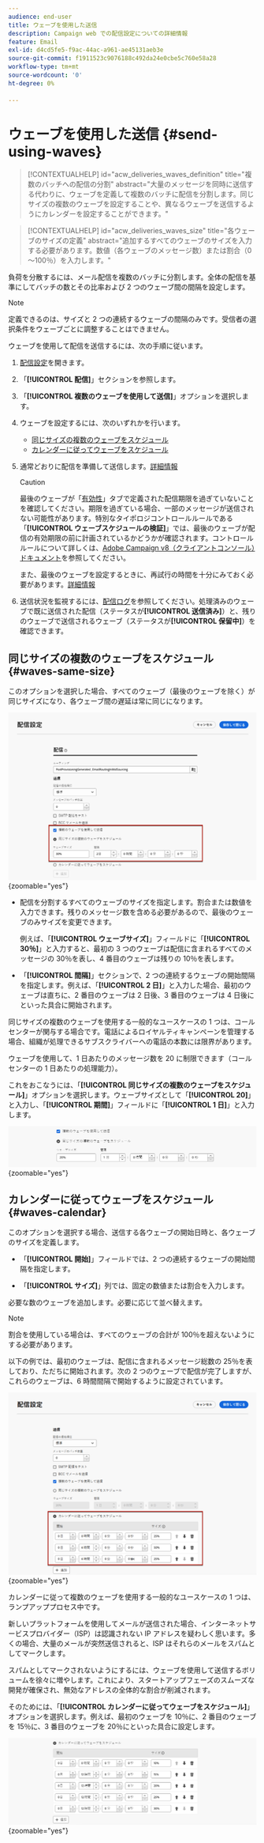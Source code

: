 ```yaml
---
audience: end-user
title: ウェーブを使用した送信
description: Campaign web での配信設定についての詳細情報
feature: Email
exl-id: d4cd5fe5-f9ac-44ac-a961-ae45131aeb3e
source-git-commit: f1911523c9076188c492da24e0cbe5c760e58a28
workflow-type: tm+mt
source-wordcount: '0'
ht-degree: 0%

---
```


# ウェーブを使用した送信 {#send-using-waves}

>[!CONTEXTUALHELP]
>id="acw_deliveries_waves_definition"
>title="複数のバッチへの配信の分割"
>abstract="大量のメッセージを同時に送信する代わりに、ウェーブを定義して複数のバッチに配信を分割します。同じサイズの複数のウェーブを設定することや、異なるウェーブを送信するようにカレンダーを設定することができます。"

>[!CONTEXTUALHELP]
>id="acw_deliveries_waves_size"
>title="各ウェーブのサイズの定義"
>abstract="追加するすべてのウェーブのサイズを入力する必要があります。数値（各ウェーブのメッセージ数）または割合（0～100％）を入力します。"

負荷を分散するには、メール配信を複数のバッチに分割します。全体の配信を基準にしてバッチの数とその比率および 2 つのウェーブ間の間隔を設定します。

>[!NOTE]
>
>定義できるのは、サイズと 2 つの連続するウェーブの間隔のみです。受信者の選択条件をウェーブごとに調整することはできません。

ウェーブを使用して配信を送信するには、次の手順に従います。

1. [配信設定](delivery-settings.md#retries)を開きます。

1. 「**[!UICONTROL 配信]**」セクションを参照します。

1. 「**[!UICONTROL 複数のウェーブを使用して送信]**」オプションを選択します。

1. ウェーブを設定するには、次のいずれかを行います。

   * [同じサイズの複数のウェーブをスケジュール](#waves-same-size)
   * [カレンダーに従ってウェーブをスケジュール](#waves-calendar)

1. 通常どおりに配信を準備して送信します。[詳細情報](../msg/gs-deliveries.md)

   >[!CAUTION]
   >
   >最後のウェーブが「[有効性](delivery-settings.md#validity)」タブで定義された配信期限を過ぎていないことを確認してください。期限を過ぎている場合、一部のメッセージが送信されない可能性があります。特別なタイポロジコントロールルールである「**[!UICONTROL ウェーブスケジュールの検証]**」では、最後のウェーブが配信の有効期限の前に計画されているかどうかが確認されます。コントロールルールについて詳しくは、[Adobe Campaign v8（クライアントコンソール）ドキュメント](https://experienceleague.adobe.com/docs/campaign/automation/campaign-optimization/control-rules.html?lang=ja)を参照してください。
   >
   >また、最後のウェーブを設定するときに、再試行の時間を十分にみておく必要があります。[詳細情報](delivery-settings.md#retries)

1. 送信状況を監視するには、[配信ログ](../monitor/delivery-logs.md)を参照してください。処理済みのウェーブで既に送信された配信（ステータスが&#x200B;**[!UICONTROL 送信済み]**）と、残りのウェーブで送信されるウェーブ（ステータスが&#x200B;**[!UICONTROL 保留中]**）を確認できます。

## 同じサイズの複数のウェーブをスケジュール {#waves-same-size}

このオプションを選択した場合、すべてのウェーブ（最後のウェーブを除く）が同じサイズになり、各ウェーブ間の遅延は常に同じになります。

![同じサイズのウェーブの例](assets/waves-same-size.png){zoomable="yes"}

* 配信を分割するすべてのウェーブのサイズを指定します。割合または数値を入力できます。残りのメッセージ数を含める必要があるので、最後のウェーブのみサイズを変更できます。

  例えば、「**[!UICONTROL ウェーブサイズ]**」フィールドに「**[!UICONTROL 30％]**」と入力すると、最初の 3 つのウェーブは配信に含まれるすべてのメッセージの 30％を表し、4 番目のウェーブは残りの 10％を表します。

* 「**[!UICONTROL 間隔]**」セクションで、2 つの連続するウェーブの開始間隔を指定します。例えば、「**[!UICONTROL 2 日]**」と入力した場合、最初のウェーブは直ちに、2 番目のウェーブは 2 日後、3 番目のウェーブは 4 日後にといった具合に開始されます。

同じサイズの複数のウェーブを使用する一般的なユースケースの 1 つは、コールセンターが関与する場合です。電話によるロイヤルティキャンペーンを管理する場合、組織が処理できるサブスクライバーへの電話の本数には限界があります。


ウェーブを使用して、1 日あたりのメッセージ数を 20 に制限できます（コールセンターの 1 日あたりの処理能力）。

これをおこなうには、「**[!UICONTROL 同じサイズの複数のウェーブをスケジュール]**」オプションを選択します。ウェーブサイズとして「**[!UICONTROL 20]**」と入力し、「**[!UICONTROL 期間]**」フィールドに「**[!UICONTROL 1 日]**」と入力します。

![コールセンターの処理のウェーブの例](assets/waves-call-center.png){zoomable="yes"}

## カレンダーに従ってウェーブをスケジュール {#waves-calendar}

このオプションを選択する場合、送信する各ウェーブの開始日時と、各ウェーブのサイズを定義します。

* 「**[!UICONTROL 開始]**」フィールドでは、2 つの連続するウェーブの開始間隔を指定します。

* 「**[!UICONTROL サイズ]**」列では、固定の数値または割合を入力します。

必要な数のウェーブを追加します。必要に応じて並べ替えます。

>[!NOTE]
>
>割合を使用している場合は、すべてのウェーブの合計が 100％を超えないようにする必要があります。

以下の例では、最初のウェーブは、配信に含まれるメッセージ総数の 25％を表しており、ただちに開始されます。次の 2 つのウェーブで配信が完了しますが、これらのウェーブは、6 時間間隔で開始するように設定されています。

![カレンダーでスケジュールされたウェーブの例](assets/waves-calendar.png){zoomable="yes"}

カレンダーに従って複数のウェーブを使用する一般的なユースケースの 1 つは、ランプアッププロセス中です。

新しいプラットフォームを使用してメールが送信された場合、インターネットサービスプロバイダー（ISP）は認識されない IP アドレスを疑わしく思います。多くの場合、大量のメールが突然送信されると、ISP はそれらのメールをスパムとしてマークします。

スパムとしてマークされないようにするには、ウェーブを使用して送信するボリュームを徐々に増やします。これにより、スタートアップフェーズのスムーズな開発が確保され、無効なアドレスの全体的な割合が削減されます。

そのためには、「**[!UICONTROL カレンダーに従ってウェーブをスケジュール]**」オプションを選択します。例えば、最初のウェーブを 10％に、2 番目のウェーブを 15％に、3 番目のウェーブを 20％にといった具合に設定します。

![ランプアッププロセスのウェーブの例](assets/waves-ramp-up.png){zoomable="yes"}